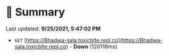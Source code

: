 # 📖 Summary
Last updated: **9/25/2021, 5:47:02 PM**

- `GET` [https://Bhadwa-sala.toxicblte.repl.co](https://Bhadwa-sala.toxicblte.repl.co) - **Down** (120116ms)
